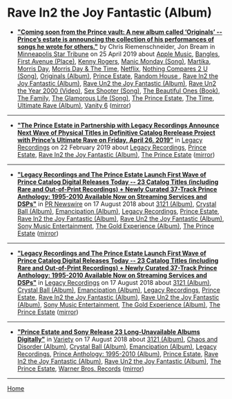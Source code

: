 # Rave In2 the Joy Fantastic (Album)

 - [**"Coming soon from the Prince vault: A new album called ‘Originals’ -- Prince’s estate is announcing the collection of his performances of songs he wrote for others."**](http://www.startribune.com/coming-soon-from-the-prince-vault-a-new-album-called-originals/509009862/) by Chris Riemenschneider, Jon Bream in [Minneapolis Star Tribune](http://www.startribune.com/) on 25 April 2019 about [Apple Music](../../../topics/apple-music/index.md), [Bangles](../../../topics/bangles/index.md), [First Avenue (Place)](../../../topics/place/first-avenue/index.md), [Kenny Rogers](../../../topics/kenny-rogers/index.md), [Manic Monday (Song)](../../../topics/song/manic-monday/index.md), [Martika](../../../topics/martika/index.md), [Morris Day](../../../topics/morris-day/index.md), [Morris Day & The Time](../../../topics/morris-day-the-time/index.md), [Netflix](../../../topics/netflix/index.md), [Nothing Compares 2 U (Song)](../../../topics/song/nothing-compares-2-u/index.md), [Originals (Album)](../../../topics/album/originals/index.md), [Prince Estate](../../../topics/prince-estate/index.md), [Random House ](../../../topics/random-house/index.md), [Rave In2 the Joy Fantastic (Album)](../../../topics/album/rave-in2-the-joy-fantastic/index.md), [Rave Un2 the Joy Fantastic (Album)](../../../topics/album/rave-un2-the-joy-fantastic/index.md), [Rave Un2 the Year 2000 (Video)](../../../topics/video/rave-un2-the-year-2000/index.md), [Sex Shooter (Song)](../../../topics/song/sex-shooter/index.md), [The Beautiful Ones (Book)](../../../topics/book/the-beautiful-ones/index.md), [The Family](../../../topics/the-family/index.md), [The Glamorous Life (Song)](../../../topics/song/the-glamorous-life/index.md), [The Prince Estate](../../../topics/the-prince-estate/index.md), [The Time](../../../topics/the-time/index.md), [Ultimate Rave (Album)](../../../topics/album/ultimate-rave/index.md), [Vanity 6](../../../topics/vanity-6/index.md) ([mirror](https://web.archive.org/web/*/http://www.startribune.com/coming-soon-from-the-prince-vault-a-new-album-called-originals/509009862/))

----

 - [**"The Prince Estate in Partnership with Legacy Recordings Announce Next Wave of Physical Titles in Definitive Catalog Rerelease Project with Prince’s Ultimate Rave on Friday, April 26, 2019"**](https://www.legacyrecordings.com/2019/02/22/the-prince-estate-in-partnership-with-legacy-recordings-announce-next-wave-of-physical-titles-cd-dvd-vinyl-in-definitive-catalog-rerelease-project-with-princes-ultimate-rave-on-friday-april-26-2/) in [Legacy Recordings](https://www.legacyrecordings.com/) on 22 February 2019 about [Legacy Recordings](../../../topics/legacy-recordings/index.md), [Prince Estate](../../../topics/prince-estate/index.md), [Rave In2 the Joy Fantastic (Album)](../../../topics/album/rave-in2-the-joy-fantastic/index.md), [The Prince Estate](../../../topics/the-prince-estate/index.md) ([mirror](https://web.archive.org/web/*/https://www.legacyrecordings.com/2019/02/22/the-prince-estate-in-partnership-with-legacy-recordings-announce-next-wave-of-physical-titles-cd-dvd-vinyl-in-definitive-catalog-rerelease-project-with-princes-ultimate-rave-on-friday-april-26-2/))

----

 - [**"Legacy Recordings and The Prince Estate Launch First Wave of Prince Catalog Digital Releases Today -- 23 Catalog Titles (including Rare and Out-of-Print Recordings) + Newly Curated 37-Track Prince Anthology: 1995-2010 Available Now on Streaming Services and DSPs"**](https://www.prnewswire.com/news-releases/legacy-recordings-and-the-prince-estate-launch-first-wave-of-prince-catalog-digital-releases-today-300698544.html) in [PR Newswire](https://www.prnewswire.com/) on 17 August 2018 about [3121 (Album)](../../../topics/album/3121/index.md), [Crystal Ball (Album)](../../../topics/album/crystal-ball/index.md), [Emancipation (Album)](../../../topics/album/emancipation/index.md), [Legacy Recordings](../../../topics/legacy-recordings/index.md), [Prince Estate](../../../topics/prince-estate/index.md), [Rave In2 the Joy Fantastic (Album)](../../../topics/album/rave-in2-the-joy-fantastic/index.md), [Rave Un2 the Joy Fantastic (Album)](../../../topics/album/rave-un2-the-joy-fantastic/index.md), [Sony Music Entertainment](../../../topics/sony-music-entertainment/index.md), [The Gold Experience (Album)](../../../topics/album/the-gold-experience/index.md), [The Prince Estate](../../../topics/the-prince-estate/index.md) ([mirror](https://web.archive.org/web/*/https://www.prnewswire.com/news-releases/legacy-recordings-and-the-prince-estate-launch-first-wave-of-prince-catalog-digital-releases-today-300698544.html))

----

 - [**"Legacy Recordings and The Prince Estate Launch First Wave of Prince Catalog Digital Releases Today -- 23 Catalog Titles (including Rare and Out-of-Print Recordings) + Newly Curated 37-Track Prince Anthology: 1995-2010 Available Now on Streaming Services and DSPs"**](https://www.legacyrecordings.com/2018/08/17/legacy-recordings-and-the-prince-estate-launch-first-wave-of-prince-catalog-digital-releases-today/) in [Legacy Recordings](https://www.legacyrecordings.com/) on 17 August 2018 about [3121 (Album)](../../../topics/album/3121/index.md), [Crystal Ball (Album)](../../../topics/album/crystal-ball/index.md), [Emancipation (Album)](../../../topics/album/emancipation/index.md), [Legacy Recordings](../../../topics/legacy-recordings/index.md), [Prince Estate](../../../topics/prince-estate/index.md), [Rave In2 the Joy Fantastic (Album)](../../../topics/album/rave-in2-the-joy-fantastic/index.md), [Rave Un2 the Joy Fantastic (Album)](../../../topics/album/rave-un2-the-joy-fantastic/index.md), [Sony Music Entertainment](../../../topics/sony-music-entertainment/index.md), [The Gold Experience (Album)](../../../topics/album/the-gold-experience/index.md), [The Prince Estate](../../../topics/the-prince-estate/index.md) ([mirror](https://web.archive.org/web/*/https://www.legacyrecordings.com/2018/08/17/legacy-recordings-and-the-prince-estate-launch-first-wave-of-prince-catalog-digital-releases-today/))

----

 - [**"Prince Estate and Sony Release 23 Long-Unavailable Albums Digitally"**](https://variety.com/2018/biz/news/prince-estate-and-sony-release-23-long-unavailable-albums-digitally-1202908647/) in [Variety](https://variety.com/) on 17 August 2018 about [3121 (Album)](../../../topics/album/3121/index.md), [Chaos and Disorder (Album)](../../../topics/album/chaos-and-disorder/index.md), [Crystal Ball (Album)](../../../topics/album/crystal-ball/index.md), [Emancipation (Album)](../../../topics/album/emancipation/index.md), [Legacy Recordings](../../../topics/legacy-recordings/index.md), [Prince Anthology: 1995-2010 (Album)](../../../topics/album/prince-anthology-1995-2010/index.md), [Prince Estate](../../../topics/prince-estate/index.md), [Rave In2 the Joy Fantastic (Album)](../../../topics/album/rave-in2-the-joy-fantastic/index.md), [Rave Un2 the Joy Fantastic (Album)](../../../topics/album/rave-un2-the-joy-fantastic/index.md), [The Prince Estate](../../../topics/the-prince-estate/index.md), [Warner Bros. Records](../../../topics/warner-bros-records/index.md) ([mirror](https://web.archive.org/web/*/https://variety.com/2018/biz/news/prince-estate-and-sony-release-23-long-unavailable-albums-digitally-1202908647/))

----

[Home](../)
